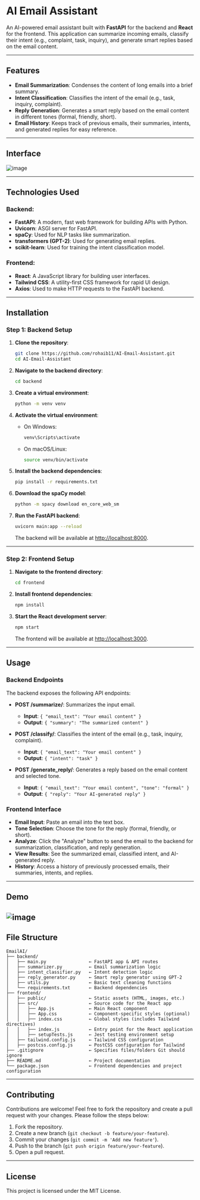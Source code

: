 
# AI Email Assistant

An AI-powered email assistant built with **FastAPI** for the backend and **React** for the frontend. This application can summarize incoming emails, classify their intent (e.g., complaint, task, inquiry), and generate smart replies based on the email content.

---

## Features

- **Email Summarization**: Condenses the content of long emails into a brief summary.
- **Intent Classification**: Classifies the intent of the email (e.g., task, inquiry, complaint).
- **Reply Generation**: Generates a smart reply based on the email content in different tones (formal, friendly, short).
- **Email History**: Keeps track of previous emails, their summaries, intents, and generated replies for easy reference.

---
## Interface
![image](https://github.com/user-attachments/assets/5f4d2bb4-7c12-4bc7-8fe9-d11a8bf8483a)

---
## Technologies Used

### Backend:
- **FastAPI**: A modern, fast web framework for building APIs with Python.
- **Uvicorn**: ASGI server for FastAPI.
- **spaCy**: Used for NLP tasks like summarization.
- **transformers (GPT-2)**: Used for generating email replies.
- **scikit-learn**: Used for training the intent classification model.

### Frontend:
- **React**: A JavaScript library for building user interfaces.
- **Tailwind CSS**: A utility-first CSS framework for rapid UI design.
- **Axios**: Used to make HTTP requests to the FastAPI backend.

---

## Installation

### Step 1: Backend Setup

1. **Clone the repository**:
   ```bash
   git clone https://github.com/rohaib11/AI-Email-Assistant.git
   cd AI-Email-Assistant
   ```

2. **Navigate to the backend directory**:
   ```bash
   cd backend
   ```

3. **Create a virtual environment**:
   ```bash
   python -m venv venv
   ```

4. **Activate the virtual environment**:
   - On Windows:
     ```bash
     venv\Scripts\activate
     ```
   - On macOS/Linux:
     ```bash
     source venv/bin/activate
     ```

5. **Install the backend dependencies**:
   ```bash
   pip install -r requirements.txt
   ```

6. **Download the spaCy model**:
   ```bash
   python -m spacy download en_core_web_sm
   ```

7. **Run the FastAPI backend**:
   ```bash
   uvicorn main:app --reload
   ```
   The backend will be available at [http://localhost:8000](http://localhost:8000).

---

### Step 2: Frontend Setup

1. **Navigate to the frontend directory**:
   ```bash
   cd frontend
   ```

2. **Install frontend dependencies**:
   ```bash
   npm install
   ```


3. **Start the React development server**:
   ```bash
   npm start
   ```
   The frontend will be available at [http://localhost:3000](http://localhost:3000).

---

## Usage

### **Backend Endpoints**

The backend exposes the following API endpoints:

- **POST /summarize/**: Summarizes the input email.
  - **Input**: `{ "email_text": "Your email content" }`
  - **Output**: `{ "summary": "The summarized content" }`

- **POST /classify/**: Classifies the intent of the email (e.g., task, inquiry, complaint).
  - **Input**: `{ "email_text": "Your email content" }`
  - **Output**: `{ "intent": "task" }`

- **POST /generate_reply/**: Generates a reply based on the email content and selected tone.
  - **Input**: `{ "email_text": "Your email content", "tone": "formal" }`
  - **Output**: `{ "reply": "Your AI-generated reply" }`

### **Frontend Interface**

- **Email Input**: Paste an email into the text box.
- **Tone Selection**: Choose the tone for the reply (formal, friendly, or short).
- **Analyze**: Click the "Analyze" button to send the email to the backend for summarization, classification, and reply generation.
- **View Results**: See the summarized email, classified intent, and AI-generated reply.
- **History**: Access a history of previously processed emails, their summaries, intents, and replies.

---
## Demo 
![image](https://github.com/user-attachments/assets/ef0877a1-7af7-4800-b996-183aea9f5f63)
---

## File Structure

```
EmailAI/
├── backend/
│   ├── main.py                ← FastAPI app & API routes
│   ├── summarizer.py          ← Email summarization logic
│   ├── intent_classifier.py   ← Intent detection logic
│   ├── reply_generator.py     ← Smart reply generator using GPT-2
│   ├── utils.py               ← Basic text cleaning functions
│   └── requirements.txt       ← Backend dependencies
├── frontend/
│   ├── public/                ← Static assets (HTML, images, etc.)
│   ├── src/                   ← Source code for the React app
│   │   ├── App.js             ← Main React component
│   │   ├── App.css            ← Component-specific styles (optional)
│   │   ├── index.css          ← Global styles (includes Tailwind directives)
│   │   ├── index.js           ← Entry point for the React application
│   │   ├── setupTests.js      ← Jest testing environment setup
│   ├── tailwind.config.js     ← Tailwind CSS configuration
│   ├── postcss.config.js      ← PostCSS configuration for Tailwind
├── .gitignore                 ← Specifies files/folders Git should ignore
├── README.md                  ← Project documentation
└── package.json               ← Frontend dependencies and project configuration
```

---

## Contributing

Contributions are welcome! Feel free to fork the repository and create a pull request with your changes. Please follow the steps below:

1. Fork the repository.
2. Create a new branch (`git checkout -b feature/your-feature`).
3. Commit your changes (`git commit -m 'Add new feature'`).
4. Push to the branch (`git push origin feature/your-feature`).
5. Open a pull request.

---

## License

This project is licensed under the MIT License.
